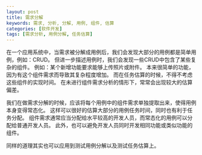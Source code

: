```yaml
---
layout: post
title: 需求分解
keywords: 需求, 分析, 分解, 用例, 组件, 估算 
categories: [软件开发]
tags: [需求分析, 用例分解, 任务估算]
---
```

在一个应用系统中，当需求被分解成用例后，我们会发现大部分的用例都是简单用例，例如：CRUD。
但进一步描述用例时，我们会发现一些CRUD中包含了某些复杂的组件。
例如：某个新增功能要求能够上传照片或附件。
本来很简单的功能，因为有这个组件需求而导致其复杂程度增加。
而在任务估算的时候，不得不考虑这些组件的实现时间。
在未进行组件需求分析的情形下，常常会出现较大的估算偏差。
<!-- more -->

我们在做需求分解的时候，应该将每个用例中的组件需求单独提取出来，使得用例本身变得常态化。
这样可以很好的估算大部分的用例任务时间，同时也有利于任务分配。
组件需求通常应当分配给水平较高的开发人员，而常态化的用例可以分配给普通开发人员。
此外，也可以避免开发人员同时开发相同功能或类似功能的组件。

同样的道理其实也可以应用到测试用例分解以及测试任务估算上。